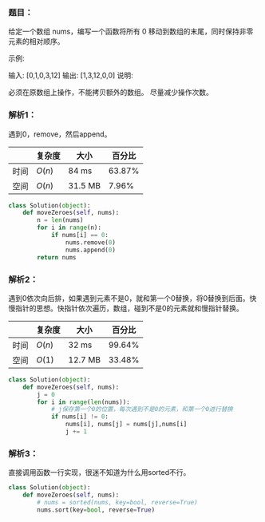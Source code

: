 ### 题目：
给定一个数组 nums，编写一个函数将所有 0 移动到数组的末尾，同时保持非零元素的相对顺序。

示例:

输入: [0,1,0,3,12]
输出: [1,3,12,0,0]
说明:

必须在原数组上操作，不能拷贝额外的数组。
尽量减少操作次数。

### 解析1：
遇到0，remove，然后append。

|  |复杂度|大小|百分比|
|--|--|--|--|
|时间|$O(n)$|84 ms|63.87%|
|空间|$O(n)$|31.5 MB|7.96%|

```python
class Solution(object):
    def moveZeroes(self, nums):
        n = len(nums)
        for i in range(n):
            if nums[i] == 0:
                nums.remove(0)
                nums.append(0)
        return nums   
```

### 解析2：
遇到0依次向后排，如果遇到元素不是0，就和第一个0替换，将0替换到后面。快慢指针的思想。快指针依次遍历，数组，碰到不是0的元素就和慢指针替换。

|  |复杂度|大小|百分比|
|--|--|--|--|
|时间|$O(n)$|32 ms|99.64%|
|空间|$O(1)$|12.7 MB|33.48%|


```python
class Solution(object):
    def moveZeroes(self, nums):
        j = 0
        for i in range(len(nums)):
            # j保存第一个0的位置，每次遇到不是0的元素，和第一个0进行替换
            if nums[i] != 0:
                nums[i], nums[j] = nums[j],nums[i]
                j += 1
```

### 解析3：
直接调用函数一行实现，很迷不知道为什么用sorted不行。

```python
class Solution(object):
    def moveZeroes(self, nums):
        # nums = sorted(nums, key=bool, reverse=True)
        nums.sort(key=bool, reverse=True)
```
